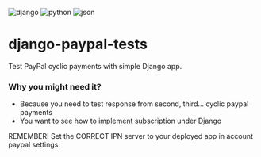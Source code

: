 ![django](https://img.shields.io/badge/Django-092E20?style=for-the-badge&logo=django&logoColor=green)
![python](https://img.shields.io/badge/Python-FFD43B?style=for-the-badge&logo=python&logoColor=blue)
![json](https://img.shields.io/badge/json-5E5C5C?style=for-the-badge&logo=json&logoColor=white)
# django-paypal-tests
Test PayPal cyclic payments with simple Django app.

### Why you might need it?
* Because you need to test response from second, third... cyclic paypal payments
* You want to see how to implement subscription under Django

REMEMBER! Set the CORRECT IPN server to your deployed app in account paypal settings.
